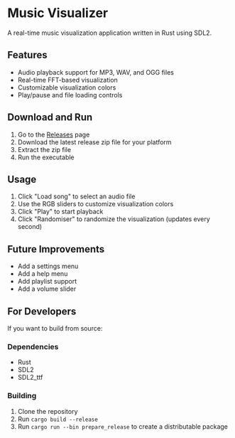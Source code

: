 # Music Visualizer

A real-time music visualization application written in Rust using SDL2.

## Features
- Audio playback support for MP3, WAV, and OGG files
- Real-time FFT-based visualization
- Customizable visualization colors
- Play/pause and file loading controls

## Download and Run
1. Go to the [Releases](https://github.com/yourusername/music-visualizer/releases) page
2. Download the latest release zip file for your platform
3. Extract the zip file
4. Run the executable

## Usage
1. Click "Load song" to select an audio file
2. Use the RGB sliders to customize visualization colors
3. Click "Play" to start playback
4. Click "Randomiser" to randomize the visualization (updates every second)

## Future Improvements
- Add a settings menu
- Add a help menu
- Add playlist support
- Add a volume slider

## For Developers
If you want to build from source:

### Dependencies
- Rust
- SDL2
- SDL2_ttf

### Building
1. Clone the repository
2. Run `cargo build --release`
3. Run `cargo run --bin prepare_release` to create a distributable package

